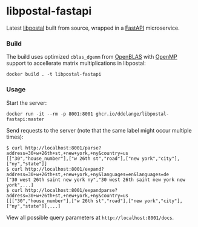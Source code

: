 # libpostal-fastapi

Latest [libpostal](https://github.com/openvenues/libpostal) built from source, wrapped in a [FastAPI](https://github.com/tiangolo/fastapi) microservice.

### Build

The build uses optimized `cblas_dgemm` from [OpenBLAS](https://www.openblas.net/) with [OpenMP](https://www.openmp.org/) support to accellerate matrix multiplications in libpostal:
```
docker build . -t libpostal-fastapi
```

### Usage

Start the server:
```
docker run -it --rm -p 8001:8001 ghcr.io/ddelange/libpostal-fastapi:master
```

Send requests to the server (note that the same label might occur multiple times):
```console
$ curl http://localhost:8001/parse?address=30+w+26th+st,+new+york,+ny&country=us
[["30","house_number"],["w 26th st","road"],["new york","city"],["ny","state"]]
$ curl http://localhost:8001/expand?address=30+w+26th+st,+new+york,+ny&languages=en&languages=de
["30 west 26th saint new york ny","30 west 26th saint new york new york",...]
$ curl http://localhost:8001/expandparse?address=30+w+26th+st,+new+york,+ny&country=us
[[["30","house_number"],["w 26th st","road"],["new york","city"],["ny","state"]],...]
```

View all possible query parameters at `http://localhost:8001/docs`.
